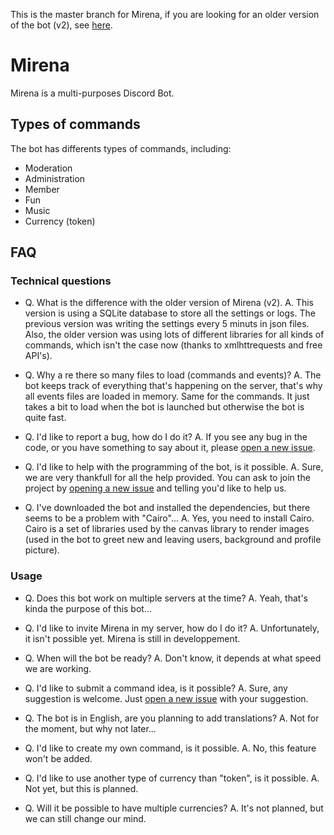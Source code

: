 This is the master branch for Mirena, if you are looking for an older version of the bot (v2), see [here](https://github.com/MirenaBOT/Mirena-v2).

# Mirena

Mirena is a multi-purposes Discord Bot.

## Types of commands

The bot has differents types of commands, including:
* Moderation
* Administration
* Member
* Fun
* Music
* Currency (token)

## FAQ

### Technical questions

* Q. What is the difference with the older version of Mirena (v2).
A. This version is using a SQLite database to store all the settings or logs. The previous version was writing the settings every 5 minuts in json files. Also, the older version was using lots of different libraries for all kinds of commands, which isn't the case now (thanks to xmlhttrequests and free API's).

* Q. Why a re there so many files to load (commands and events)?
A. The bot keeps track of everything that's happening on the server, that's why all events files are loaded in memory. Same for the commands. It just takes a bit to load when the bot is launched but otherwise the bot is quite fast.

* Q. I'd like to report a bug, how do I do it?
A. If you see any bug in the code, or you have something to say about it, please [open a new issue](https://github.com/MirenaBOT/Mirena-v2/issues/new).

* Q. I'd like to help with the programming of the bot, is it possible.
A. Sure, we are very thankfull for all the help provided. You can ask to join the project by [opening a new issue](https://github.com/MirenaBOT/Mirena-v2/issues/new) and telling you'd like to help us.

* Q. I've downloaded the bot and installed the dependencies, but there seems to be a problem with "Cairo"...
A. Yes, you need to install Cairo. Cairo is a set of libraries used by the canvas library to render images (used in the bot to greet new and leaving users, background and profile picture).

### Usage

* Q. Does this bot work on multiple servers at the time?
A. Yeah, that's kinda the purpose of this bot...

* Q. I'd like to invite Mirena in my server, how do I do it?
A. Unfortunately, it isn't possible yet. Mirena is still in developpement.

* Q. When will the bot be ready?
A. Don't know, it depends at what speed we are working.

* Q. I'd like to submit a command idea, is it possible?
A. Sure, any suggestion is welcome. Just [open a new issue](https://github.com/MirenaBOT/Mirena-v2/issues/new) with your suggestion.

* Q. The bot is in English, are you planning to add translations?
A. Not for the moment, but why not later...

* Q. I'd like to create my own command, is it possible.
A. No, this feature won't be added.

* Q. I'd like to use another type of currency than "token", is it possible.
A. Not yet, but this is planned.

* Q. Will it be possible to have multiple currencies?
A. It's not planned, but we can still change our mind.